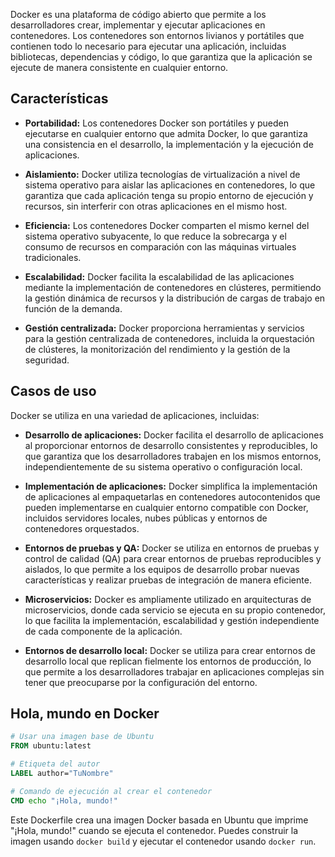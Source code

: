 Docker es una plataforma de código abierto que permite a los desarrolladores crear, implementar y ejecutar aplicaciones en contenedores. Los contenedores son entornos livianos y portátiles que contienen todo lo necesario para ejecutar una aplicación, incluidas bibliotecas, dependencias y código, lo que garantiza que la aplicación se ejecute de manera consistente en cualquier entorno.

## Características

- **Portabilidad:** Los contenedores Docker son portátiles y pueden ejecutarse en cualquier entorno que admita Docker, lo que garantiza una consistencia en el desarrollo, la implementación y la ejecución de aplicaciones.

- **Aislamiento:** Docker utiliza tecnologías de virtualización a nivel de sistema operativo para aislar las aplicaciones en contenedores, lo que garantiza que cada aplicación tenga su propio entorno de ejecución y recursos, sin interferir con otras aplicaciones en el mismo host.

- **Eficiencia:** Los contenedores Docker comparten el mismo kernel del sistema operativo subyacente, lo que reduce la sobrecarga y el consumo de recursos en comparación con las máquinas virtuales tradicionales.

- **Escalabilidad:** Docker facilita la escalabilidad de las aplicaciones mediante la implementación de contenedores en clústeres, permitiendo la gestión dinámica de recursos y la distribución de cargas de trabajo en función de la demanda.

- **Gestión centralizada:** Docker proporciona herramientas y servicios para la gestión centralizada de contenedores, incluida la orquestación de clústeres, la monitorización del rendimiento y la gestión de la seguridad.

## Casos de uso

Docker se utiliza en una variedad de aplicaciones, incluidas:

- **Desarrollo de aplicaciones:** Docker facilita el desarrollo de aplicaciones al proporcionar entornos de desarrollo consistentes y reproducibles, lo que garantiza que los desarrolladores trabajen en los mismos entornos, independientemente de su sistema operativo o configuración local.

- **Implementación de aplicaciones:** Docker simplifica la implementación de aplicaciones al empaquetarlas en contenedores autocontenidos que pueden implementarse en cualquier entorno compatible con Docker, incluidos servidores locales, nubes públicas y entornos de contenedores orquestados.

- **Entornos de pruebas y QA:** Docker se utiliza en entornos de pruebas y control de calidad (QA) para crear entornos de pruebas reproducibles y aislados, lo que permite a los equipos de desarrollo probar nuevas características y realizar pruebas de integración de manera eficiente.

- **Microservicios:** Docker es ampliamente utilizado en arquitecturas de microservicios, donde cada servicio se ejecuta en su propio contenedor, lo que facilita la implementación, escalabilidad y gestión independiente de cada componente de la aplicación.

- **Entornos de desarrollo local:** Docker se utiliza para crear entornos de desarrollo local que replican fielmente los entornos de producción, lo que permite a los desarrolladores trabajar en aplicaciones complejas sin tener que preocuparse por la configuración del entorno.

## Hola, mundo en Docker

```Dockerfile
# Usar una imagen base de Ubuntu
FROM ubuntu:latest

# Etiqueta del autor
LABEL author="TuNombre"

# Comando de ejecución al crear el contenedor
CMD echo "¡Hola, mundo!"
```

Este Dockerfile crea una imagen Docker basada en Ubuntu que imprime "¡Hola, mundo!" cuando se ejecuta el contenedor. Puedes construir la imagen usando `docker build` y ejecutar el contenedor usando `docker run`.